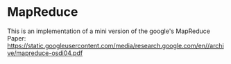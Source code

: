 # MapReduce
This is an implementation of a mini version of the google's MapReduce Paper: https://static.googleusercontent.com/media/research.google.com/en//archive/mapreduce-osdi04.pdf 

